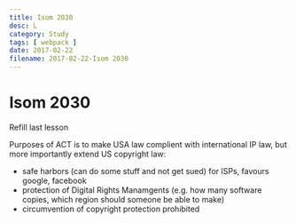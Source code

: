 ```yaml
---
title: Isom 2030
desc: L
category: Study
tags: [ webpack ]
date: 2017-02-22
filename: 2017-02-22-Isom 2030
---
```


# Isom 2030

Refill last lesson

Purposes of ACT is to make USA law complient with international IP law, but more importantly extend US copyright law:

- safe harbors (can do some stuff and not get sued) for ISPs, favours google, facebook
- protection of Digital Rights Manamgents (e.g. how many software copies, which region should someone be able to make)
- circumvention of copyright protection prohibited